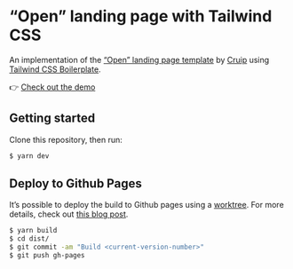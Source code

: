 # “Open” landing page with Tailwind CSS

An implementation of the [“Open” landing page template](https://open.cruip.com/)
by [Cruip](https://cruip.com/)
using [Tailwind CSS Boilerplate](https://github.com/michelegera/create-tailwindcss-boilerplate).

👉 [Check out the demo](https://open.michelegeradev/)

## Getting started

Clone this repository, then run:

```bash
$ yarn dev
```

## Deploy to Github Pages

It’s possible to deploy the build to Github pages using a [worktree](https://git-scm.com/docs/git-worktree).
For more details, check out [this blog post](http://sangsoonam.github.io/2019/02/08/using-git-worktree-to-deploy-github-pages.html).

```bash
$ yarn build
$ cd dist/
$ git commit -am "Build <current-version-number>"
$ git push gh-pages
```
